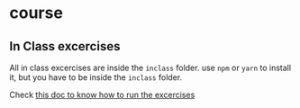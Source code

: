# course

## In Class excercises


All in class excercises are inside the `inclass` folder. use `npm` or `yarn` to install it, but you have to be inside the `inclass` folder.

Check [this doc to know how to run the excercises](./inclass/README.md)
